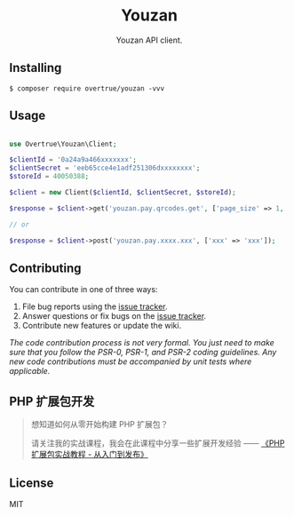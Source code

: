 <h1 align="center"> Youzan</h1>

<p align="center">Youzan API client.</p>

## Installing

```shell
$ composer require overtrue/youzan -vvv
```

## Usage

```php

use Overtrue\Youzan\Client;

$clientId = '0a24a9a466xxxxxxx';
$clientSecret = 'eeb65cce4e1adf251306dxxxxxxxx';
$storeId = 40050388;

$client = new Client($clientId, $clientSecret, $storeId);

$response = $client->get('youzan.pay.qrcodes.get', ['page_size' => 1, 'page_no' => 1]);

// or 

$response = $client->post('youzan.pay.xxxx.xxx', ['xxx' => 'xxx']);
```

## Contributing

You can contribute in one of three ways:

1. File bug reports using the [issue tracker](https://github.com/overtrue/youzan/issues).
2. Answer questions or fix bugs on the [issue tracker](https://github.com/overtrue/youzan/issues).
3. Contribute new features or update the wiki.

_The code contribution process is not very formal. You just need to make sure that you follow the PSR-0, PSR-1, and PSR-2 coding guidelines. Any new code contributions must be accompanied by unit tests where applicable._

## PHP 扩展包开发

> 想知道如何从零开始构建 PHP 扩展包？
>
> 请关注我的实战课程，我会在此课程中分享一些扩展开发经验 —— [《PHP 扩展包实战教程 - 从入门到发布》](https://learnku.com/courses/creating-package)


## License

MIT
